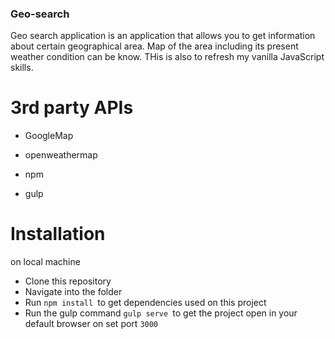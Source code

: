 ### Geo-search
Geo search application is an application that allows you to get information about certain geographical area. Map of the area including its present weather condition can be know. THis is also to refresh my vanilla JavaScript skills.


# 3rd party APIs
- GoogleMap
- openweathermap


- npm
- gulp

# Installation
  on local machine
* Clone this repository
* Navigate into the folder
* Run `npm install `to get dependencies used on this project
* Run the gulp command `gulp serve `to get the project open in your default browser on set port `3000`
